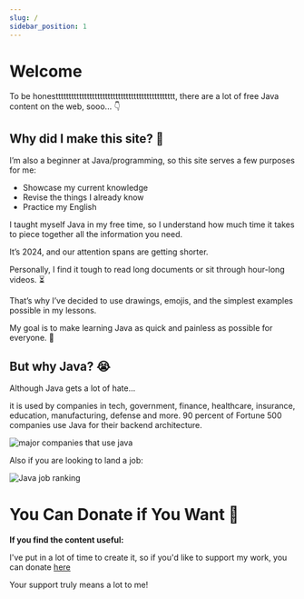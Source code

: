 ```yaml
---
slug: /
sidebar_position: 1
---
```


# Welcome

To be honestttttttttttttttttttttttttttttttttttttttttttttt, there are a lot of free Java content on the web, sooo... 👇

## Why did I make this site? 🤔


I’m also a beginner at Java/programming, so this site serves a few purposes for me:
- Showcase my current knowledge
- Revise the things I already know
- Practice my English

I taught myself Java in my free time, so I understand how much time it takes to piece together all the information you need.

It’s 2024, and our attention spans are getting shorter.

Personally, I find it tough to read long documents or sit through hour-long videos. ⏳

That’s why I’ve decided to use drawings, emojis, and the simplest examples possible in my lessons.

My goal is to make learning Java as quick and painless as possible for everyone. 🙌

## But why Java? 😭

Although Java gets a lot of hate...

it is used by companies in tech, government, finance, healthcare, insurance, education, manufacturing, defense and more. 90 percent of Fortune 500 companies use Java for their backend architecture.

![major companies that use java](companies_that_use_java.avif)

Also if you are looking to land a job:

![Java job ranking](java_jobs_in_usa.avif)

# You Can Donate if You Want 💖

**If you find the content useful:**

I've put in a lot of time to create it, so if you'd like to support my work, you can donate [here](https://buymeacoffee.com/)

Your support truly means a lot to me!